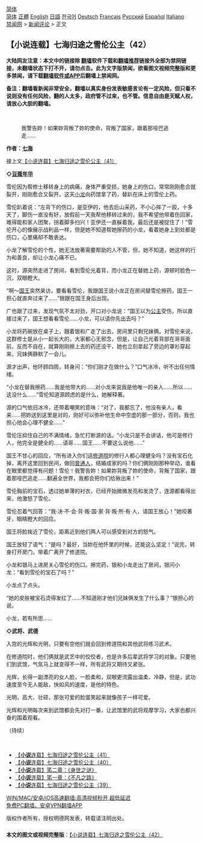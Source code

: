  <!-- 面包屑导航 --> <div class="breadcrumb"><!-- GTranslate: https://gtranslate.io/ -->  <div class="switcher notranslate">  <div class="selected">  <a href="#" onclick="return false;"> 简体</a>  </div>  <div class="option">  <a href="https://www.bannedbook.org" onclick="doGTranslate('zh-CN|zh-CN');jQuery('div.switcher div.selected a').html(jQuery(this).html());return false;" title="简体中文" class="nturl selected"> 简体</a>  <a href="https://www.bannedbook.org/zh-tw/" onclick="doGTranslate('zh-CN|zh-TW');jQuery('div.switcher div.selected a').html(jQuery(this).html());return false;" title="繁體中文" class="nturl"> 正體</a>  <a href="https://www.bannedbook.org/en/" onclick="doGTranslate('zh-CN|en');jQuery('div.switcher div.selected a').html(jQuery(this).html());return false;" title="English" class="nturl"> English</a>  <a href="https://www.bannedbook.org/ja/" onclick="doGTranslate('zh-CN|ja');jQuery('div.switcher div.selected a').html(jQuery(this).html());return false;" title="日本語" class="nturl"> 日語</a>  <a href="https://www.bannedbook.org/ko/" onclick="doGTranslate('zh-CN|ko');jQuery('div.switcher div.selected a').html(jQuery(this).html());return false;" title="한국어" class="nturl"> 한국어</a>  <a href="https://www.bannedbook.org/de/" onclick="doGTranslate('zh-CN|de');jQuery('div.switcher div.selected a').html(jQuery(this).html());return false;" title="Deutsch" class="nturl"> Deutsch</a>  <a href="https://www.bannedbook.org/fr/" onclick="doGTranslate('zh-CN|fr');jQuery('div.switcher div.selected a').html(jQuery(this).html());return false;" title="Français" class="nturl"> Français</a>  <a href="https://www.bannedbook.org/ru/" onclick="doGTranslate('zh-CN|ru');jQuery('div.switcher div.selected a').html(jQuery(this).html());return false;" title="Русский" class="nturl"> Русский</a>  <a href="https://www.bannedbook.org/es/" onclick="doGTranslate('zh-CN|es');jQuery('div.switcher div.selected a').html(jQuery(this).html());return false;" title="Español" class="nturl"> Español</a>  <a href="https://www.bannedbook.org/it/" onclick="doGTranslate('zh-CN|it');jQuery('div.switcher div.selected a').html(jQuery(this).html());return false;" title="Italiano" class="nturl"> Italiano</a>  </div>  </div>      <div class='breadcrumb-sub'><!-- Breadcrumb NavXT 6.3.0 --> <a href="https://www.bannedbook.org/" class="home">禁闻网</a> &gt; <a href="https://www.bannedbook.org/bnews/comments/" class="category">新闻评论</a> &gt; 正文</div></div><h2>【小说连载】七海归途之雪伦公主（42）</h2> <p class="notice"><b>大陆网友注意：本文中的链接除 <a href="https://github.com/bannedbook/fanqiang" >翻墙</a>软件下载和<a href="https://github.com/killgcd/justmysocks/blob/master/README.md">翻墙推荐</a>链接外全部为禁网链接，未翻墙状态下打不开，请勿点击。此为文字版禁闻，欲看图文视频完整版和更多禁闻，请下载<a href="https://github.com/bannedbook/fanqiang">翻墙软件或APP</a>后翻墙上禁闻网。</p><p>备注：翻墙看新闻非常安全，翻墙以真实身份发表敏感言论有一定风险，但只看不说则没有任何风险，翻的人太多，政府管不过来，也不管。信息自由是天赋人权，请放心大胆的翻墙。</b></p>  <div class="entry"> <br /> <figure><a href="https://i2.wp.com/upload-images-bucket-v64rleca837do.s3.eu-west-1.amazonaws.com/wp-content/uploads/2021/06/28082004/%E4%B8%83%E6%B5%B7%E6%AD%B8%E9%80%94%E4%B9%8B%E9%9B%AA%E5%80%AB%E5%85%AC%E4%B8%BB%EF%BC%88%E5%9C%96%E7%89%87%EF%BC%9A%E4%B8%83%E6%B5%B7%E6%8F%90%E4%BE%9B%EF%BC%89-41.jpg?fit=600%2C400&#038;ssl=1" data-caption="我警告妳！如果妳背叛了妳的使命，背叛了国家，跟着那哑巴逃走……"></a><figcaption class="wp-caption-text">我警告妳！如果妳背叛了妳的使命，背叛了国家，跟着那哑巴逃走……</figcaption></figure> <p><strong>作者：<a href="https://www.bannedbook.org/bnews/tag/%E4%B8%83%E6%B5%B7/" class="st_tag internal_tag" rel="tag" title="标签 七海 下的日志">七海</a></strong></p> <p>接上文<a href="https://mingdemedia.org/xiaoshuolianzaiqihaiguituzhixuelungongzhu41/">【小说连载】七海归途之雪伦公主（41）</a></p> <p><strong>◇<a href="https://www.bannedbook.org/bnews/tag/%E8%B1%86%E8%94%BB%E5%B9%B4%E5%8D%8E/" class="st_tag internal_tag" rel="tag" title="标签 豆蔻年华 下的日志">豆蔻年华</a></strong></p> <p>雪伦因为帮修士移转身上的病痛，身体严重受损，她身上的伤口，常常刚刚愈合就裂开，刚刚愈合又裂开。这天<a href="https://www.bannedbook.org/bnews/tag/%E5%B0%8F%E9%BE%99/" class="st_tag internal_tag" rel="tag" title="标签 小龙 下的日志">小龙</a>向药馆拿了药，替趴在床上的雪伦上药。</p> <p>雪伦趴着说：“左背下的伤口，是亚伊的，他去后山采药，不小心摔了一跤，十多天了，脚伤一直没有好，放假前一天我帮他移转过来的，我不希望他带着伤回家，难得能和家人团聚，拐着脚多扫兴！亚伊还一直躲着我，最后还是被捉住了！”雪伦开心的像展示战利品一样，但是她不知道帮她擦药的小龙，看着她身上到处都是伤口，心里痛却不敢表达。</p> <p>小龙了解雪伦的个性，她无法放著需要帮助的人不管，但，她不知道，她这样的行为和善良，却让小龙心痛不已。</p> <p>这时，源突然走进了房间，看到雪伦光着背，而小龙正在替她上药，源顿时脸色一沉，双眼瞪大。</p> <p>“啊～<a href="https://www.bannedbook.org/bnews/tag/%e5%9b%bd%e7%8e%8b/" class="st_tag internal_tag" rel="tag" title="标签 国王 下的日志">国王</a>突然来访，要看看雪伦，我跟国王说小龙正在房间替雪伦擦药，国王一担心就直奔过来了……”银跟在国王身后出现。</p>  <p>广也跟了过来，发现气氛不太对劲，开口对小龙说：“国王以为<a href="https://www.bannedbook.org/bnews/tag/%e5%85%ac%e4%b8%bb/" class="st_tag internal_tag" rel="tag" title="标签 公主 下的日志">公主</a>受伤，所以直接过来了，国王想看看雪伦……小龙，可以请你先出去吗？”</p> <p>小龙将药碗放在桌子上，跟着银和广走了出去，房间里只剩兄妹俩。对雪伦来说，这群修士是从小一起长大的，大家都心无邪念，但是，让自己光着背部在哥哥面前，反而不自在，就算刚刚擦上去的药还没干，她也立刻拿起了旁边的罩衫穿起来，兄妹俩静默了一会儿。</p> <p>源才出声，他环顾四周，转身问：“你们刚才在做什么？”口气冰冷，听不出任何情绪。</p> <p>“小龙在替我擦药……我是他带大的……对小龙来说我是他唯一的亲人……所以……这没什么……”雪伦知道源顾虑的是什么，她解释著。</p> <p>源的口气依旧冰冷，还带着嘲笑的意味：“对了，我都忘了，他没有亲人，看来……把妳送到这里是对的，刚好可以弥补他生命中空虚的那一部分，否则，我也担心他会心理不健全……”</p> <p>雪伦压抑住自己的不满情绪，急忙打断源的话。“小龙只是不会讲话，他可是修行人，他完全是健全的……请哥……国王……不要这么说他……”</p> <p>国王不甘心的回应，“所有进入你们这<a href="https://www.bannedbook.org/bnews/tag/%E4%BF%AE%E9%81%93%E9%99%A2/" class="st_tag internal_tag" rel="tag" title="标签 修道院 下的日志">修道院</a>的修行人都心理健全吗？没有宝石化掉，离开这里回到民间，做回<a href="https://www.bannedbook.org/bnews/tag/%E6%99%AE%E9%80%9A%E4%BA%BA/" class="st_tag internal_tag" rel="tag" title="标签 普通人 下的日志">普通人</a>，结婚成家的吗？你们俩刚刚那种举动，谁看在眼里都觉得有问题！雪伦！我警告妳！如果妳背叛了妳的使命，背叛了国家，跟着那哑巴逃走……翻遍全世界，我都会把你们给揪出来！”</p> <p>雪伦胸前的宝石，透过她单薄的衬衣，已经开始微微发亮和发烫了，连源都看得出来，他激怒了雪伦。</p>  <p>雪伦忍着气回答：“我‧决‧不‧会‧背‧叛‧国‧家‧背‧叛‧所‧有‧人，请国王放心！”她咬著牙，眼睛瞪大的回应。</p> <p>国王将脸挨近了雪伦，距离近到他们两人可以感受到对方的怒气。</p> <p>国王放轻了语气：“是吗？最好，当妳在他怀里的时候，还能这么坚定！”说完，转身打开房门，带着广离开了修道院。</p> <p>小龙和银马上进房关心雪伦的伤口。擦完药，银和小龙走出了房间，银问小龙：“看到雪伦的宝石了吗？”</p> <p>小龙点了点头。</p> <p>“她的皮肤被宝石烫得发红了……不知道刚才他们兄妹俩发生了什么事？”银担心的说。</p> <p>小龙，若有所思……</p> <p><strong>◇武将、武德</strong></p>  <p>入宫的光辉和光明，只要有空他们就会回到修道院和其他武将练习武术。</p> <p>在修道院时，他们俩就是武艺中的佼佼者，也是许多后辈武将学习的对象。只要他们到武馆，气氛马上就变得不一样，所有武将又期待又紧张。</p> <p>光辉，长得一副漂亮的女人脸，一脸柔和，双眼更流露出温柔、冷静，但是，武功速度至今无人能敌，快如风的速度，是他的特色。</p> <p>光明，高大、壮硕，那张可爱的脸蛋笑起来就像孩子一样可爱。</p> <p>光辉和光明每次来到武馆都会先对打一番，让武馆里的武将观摩学习，大家也都兴奋的围着观看。</p> <p>（待续）</p> <p>&nbsp;</p> <ul class='op-related-articles' title='相关阅读'> <li><a href='https://www.bannedbook.org/bnews/comments/20210721/1591405.html' target='_blank'>【<b>小说</b>连载】七海归途之雪伦公主（41）</a></li> <li><a href='https://www.bannedbook.org/bnews/comments/20210720/1590705.html' target='_blank'>【<b>小说</b>连载】七海归途之雪伦公主（40）</a></li> <li><a href='https://www.bannedbook.org/bnews/comments/20210720/1590384.html' target='_blank'>【<b>小说</b>连载】笫二章：《身世之谜》</a></li> <li><a href='https://www.bannedbook.org/bnews/comments/20210720/1590362.html' target='_blank'>【<b>小说</b>连载】笫一章：《不凡之路》</a></li> <li><a href='https://www.bannedbook.org/bnews/comments/20210719/1590074.html' target='_blank'>【<b>小说</b>连载】七海归途之雪伦公主（39）</a></li> </ul> <p class="texttj"> <a href="https://github.com/bannedbook/fanqiang/wiki/V2ray%E6%9C%BA%E5%9C%BA" target="_blank">WIN/MAC/安卓/iOS高速翻墙:高清视频秒开,超低延迟</a><br/> <a href="https://github.com/bannedbook/fanqiang/wiki/%E7%A6%81%E9%97%BB%E7%BD%91%E5%AE%89%E5%8D%93%E7%BF%BB%E5%A2%99%E6%96%B0%E9%97%BBAPP" target="_blank">免费PC翻墙、安卓VPN翻墙APP</a></p> <p>版权作者所有，授权明德网发表，转载请注明出处。</p><a name='sharetosocial'></a>  <div style="margin-bottom:5px;padding-bottom:5px;clear:both"> <div id="archive-pix-1" class="banner-ads"> <!-- AuctionX Display platform tag START --> <div id="26318x728x90x621x_ADSLOT2" clicktrack="%%CLICK_URL_ESC%%"></div> <!-- AuctionX Display platform tag END --> </div> <div id="archive-pix-2" class="banner-ads"> <!-- AuctionX Display platform tag START --> <div id="26315x300x250x621x_ADSLOT2" clicktrack="%%CLICK_URL_ESC%%"></div> <!-- AuctionX Display platform tag END --> </div> </div>  <div id="archive-pix-1" class="banner-ads"> <!-- AuctionX Display platform tag START --> <div id="26318x728x90x621x_ADSLOT3" clicktrack="%%CLICK_URL_ESC%%"></div> <!-- AuctionX Display platform tag END --> </div> <div><b>本文的图文或视频完整版</b>：<a href='https://www.bannedbook.org/bnews/comments/20210722/1592118.html'>【小说连载】七海归途之雪伦公主（42）</a></div>  </div><!--END ENTRY--> 